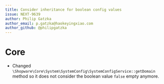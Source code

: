 ```yaml
---
title: Consider inheritance for boolean config values
issue: NEXT-9639
author: Philip Gatzka
author_email: p.gatzka@haokeyingxiao.com 
author_github: @philipgatzka
---
```

# Core
* Changed `\Shopware\Core\System\SystemConfig\SystemConfigService::getDomain` method so it does not consider the boolean
  value `false` empty anymore.
